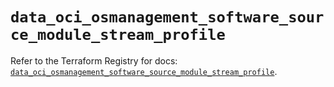 # `data_oci_osmanagement_software_source_module_stream_profile`

Refer to the Terraform Registry for docs: [`data_oci_osmanagement_software_source_module_stream_profile`](https://registry.terraform.io/providers/oracle/oci/6.18.0/docs/data-sources/osmanagement_software_source_module_stream_profile).
